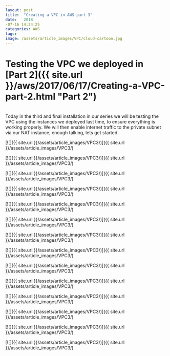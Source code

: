 ```yaml
---
layout: post
title:  "Creating a VPC in AWS part 3"
date:   2018
-07-16 14:34:25
categories: AWS
tags:
image: /assets/article_images/VPC/cloud-cartoon.jpg
---
```

# Testing the VPC we deployed in [Part 2]({{ site.url }}/aws/2017/06/17/Creating-a-VPC-part-2.html "Part 2")
<br>
Today in the third and final installation in our series we will be testing the VPC using the instances we deployed last time, to ensure everything is working properly. We will then enable internet traffic to the private subnet via our NAT instance, enough talking, lets get started.


[![]({{ site.url }}/assets/article_images/VPC3/)]({{ site.url }}/assets/article_images/VPC3/)

[![]({{ site.url }}/assets/article_images/VPC3/)]({{ site.url }}/assets/article_images/VPC3/)

[![]({{ site.url }}/assets/article_images/VPC3/)]({{ site.url }}/assets/article_images/VPC3/)

[![]({{ site.url }}/assets/article_images/VPC3/)]({{ site.url }}/assets/article_images/VPC3/)

[![]({{ site.url }}/assets/article_images/VPC3/)]({{ site.url }}/assets/article_images/VPC3/)

[![]({{ site.url }}/assets/article_images/VPC3/)]({{ site.url }}/assets/article_images/VPC3/)

[![]({{ site.url }}/assets/article_images/VPC3/)]({{ site.url }}/assets/article_images/VPC3/)

[![]({{ site.url }}/assets/article_images/VPC3/)]({{ site.url }}/assets/article_images/VPC3/)

[![]({{ site.url }}/assets/article_images/VPC3/)]({{ site.url }}/assets/article_images/VPC3/)

[![]({{ site.url }}/assets/article_images/VPC3/)]({{ site.url }}/assets/article_images/VPC3/)

[![]({{ site.url }}/assets/article_images/VPC3/)]({{ site.url }}/assets/article_images/VPC3/)

[![]({{ site.url }}/assets/article_images/VPC3/)]({{ site.url }}/assets/article_images/VPC3/)

[![]({{ site.url }}/assets/article_images/VPC3/)]({{ site.url }}/assets/article_images/VPC3/)

[![]({{ site.url }}/assets/article_images/VPC3/)]({{ site.url }}/assets/article_images/VPC3/)

